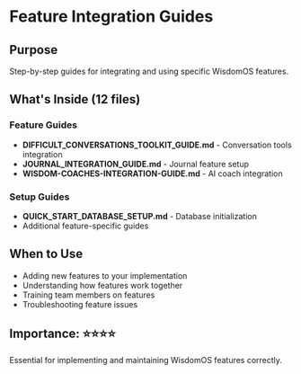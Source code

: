 # Feature Integration Guides

## Purpose
Step-by-step guides for integrating and using specific WisdomOS features.

## What's Inside (12 files)

### Feature Guides
- **DIFFICULT_CONVERSATIONS_TOOLKIT_GUIDE.md** - Conversation tools integration
- **JOURNAL_INTEGRATION_GUIDE.md** - Journal feature setup
- **WISDOM-COACHES-INTEGRATION-GUIDE.md** - AI coach integration

### Setup Guides
- **QUICK_START_DATABASE_SETUP.md** - Database initialization
- Additional feature-specific guides

## When to Use
- Adding new features to your implementation
- Understanding how features work together
- Training team members on features
- Troubleshooting feature issues

## Importance: ⭐⭐⭐⭐
Essential for implementing and maintaining WisdomOS features correctly.
